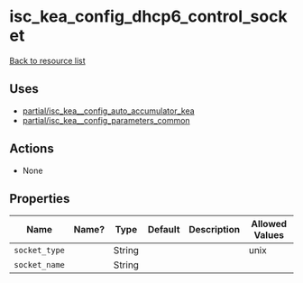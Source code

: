 # isc_kea_config_dhcp6_control_socket

[Back to resource list](README.md#resources)

## Uses

- [partial/isc_kea__config_auto_accumulator_kea](partial/isc_kea__config_auto_accumulator_kea.md)
- [partial/isc_kea__config_parameters_common](partial/isc_kea__config_parameters_common.md)

## Actions

- None

## Properties

| Name          | Name? | Type   | Default | Description | Allowed Values |
| ------------- | ----- | ------ | ------- | ----------- | -------------- |
| `socket_type` |       | String |         |             | unix           |
| `socket_name` |       | String |         |             |                |
